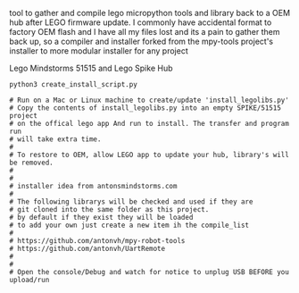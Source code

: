 tool to gather and compile lego micropython tools and library back to a OEM hub after LEGO firmware update.
I commonly have accidental format to factory OEM flash and I have all my files lost and its a pain to gather them back up,
so a compiler and installer forked from the mpy-tools project's installer to more modular installer for any project

Lego Mindstorms 51515 and Lego Spike Hub


```
python3 create_install_script.py

# Run on a Mac or Linux machine to create/update 'install_legolibs.py'
# Copy the contents of install_legolibs.py into an empty SPIKE/51515 project
# on the offical lego app And run to install. The transfer and program run 
# will take extra time. 
# 
# To restore to OEM, allow LEGO app to update your hub, library's will be removed.
#
# 
# installer idea from antonsmindstorms.com
#
# The following librarys will be checked and used if they are
# git cloned into the same folder as this project.
# by default if they exist they will be loaded
# to add your own just create a new item ih the compile_list
#
# https://github.com/antonvh/mpy-robot-tools 
# https://github.com/antonvh/UartRemote
#
#
# Open the console/Debug and watch for notice to unplug USB BEFORE you upload/run
```
